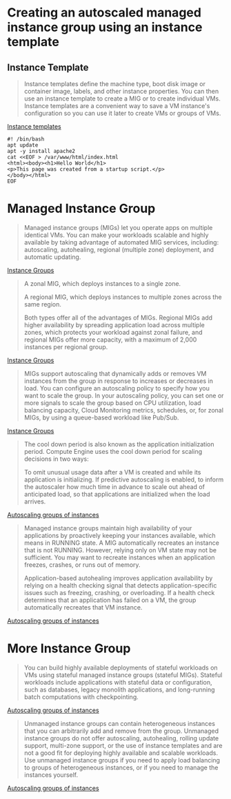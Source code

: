 # Creating an autoscaled managed instance group using an instance template

## Instance Template

> Instance templates define the machine type, boot disk image or container image, labels, and other instance properties. You can then use an instance template to create a MIG or to create individual VMs. Instance templates are a convenient way to save a VM instance's configuration so you can use it later to create VMs or groups of VMs.

[Instance templates](https://cloud.google.com/compute/docs/instance-templates)

```
#! /bin/bash
apt update
apt -y install apache2
cat <<EOF > /var/www/html/index.html
<html><body><h1>Hello World</h1>
<p>This page was created from a startup script.</p>
</body></html>
EOF
```

# Managed Instance Group

> Managed instance groups (MIGs) let you operate apps on multiple identical VMs. You can make your workloads scalable and highly available by taking advantage of automated MIG services, including: autoscaling, autohealing, regional (multiple zone) deployment, and automatic updating.

[Instance Groups](https://cloud.google.com/compute/docs/instance-groups)

> A zonal MIG, which deploys instances to a single zone.
>
> A regional MIG, which deploys instances to multiple zones across the same region.
>
> Both types offer all of the advantages of MIGs. Regional MIGs add higher availability by spreading application load across multiple zones, which protects your workload against zonal failure, and regional MIGs offer more capacity, with a maximum of 2,000 instances per regional group.

[Instance Groups](https://cloud.google.com/compute/docs/instance-groups)

> MIGs support autoscaling that dynamically adds or removes VM instances from the group in response to increases or decreases in load. You can configure an autoscaling policy to specify how you want to scale the group. In your autoscaling policy, you can set one or more signals to scale the group based on CPU utilization, load balancing capacity, Cloud Monitoring metrics, schedules, or, for zonal MIGs, by using a queue-based workload like Pub/Sub.

[Instance Groups](https://cloud.google.com/compute/docs/instance-groups)

> The cool down period is also known as the application initialization period. Compute Engine uses the cool down period for scaling decisions in two ways:
>
> To omit unusual usage data after a VM is created and while its application is initializing.
If predictive autoscaling is enabled, to inform the autoscaler how much time in advance to scale out ahead of anticipated load, so that applications are initialized when the load arrives.

[Autoscaling groups of instances](https://cloud.google.com/compute/docs/autoscaler)

> Managed instance groups maintain high availability of your applications by proactively keeping your instances available, which means in RUNNING state. A MIG automatically recreates an instance that is not RUNNING. However, relying only on VM state may not be sufficient. You may want to recreate instances when an application freezes, crashes, or runs out of memory.
>
> Application-based autohealing improves application availability by relying on a health checking signal that detects application-specific issues such as freezing, crashing, or overloading. If a health check determines that an application has failed on a VM, the group automatically recreates that VM instance.

[Autoscaling groups of instances](https://cloud.google.com/compute/docs/autoscaler)

# More Instance Group

> You can build highly available deployments of stateful workloads on VMs using stateful managed instance groups (stateful MIGs). Stateful workloads include applications with stateful data or configuration, such as databases, legacy monolith applications, and long-running batch computations with checkpointing.

[Autoscaling groups of instances](https://cloud.google.com/compute/docs/autoscaler)

> Unmanaged instance groups can contain heterogeneous instances that you can arbitrarily add and remove from the group. Unmanaged instance groups do not offer autoscaling, autohealing, rolling update support, multi-zone support, or the use of instance templates and are not a good fit for deploying highly available and scalable workloads. Use unmanaged instance groups if you need to apply load balancing to groups of heterogeneous instances, or if you need to manage the instances yourself.

[Autoscaling groups of instances](https://cloud.google.com/compute/docs/autoscaler)
